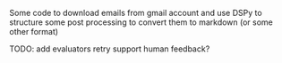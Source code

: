 Some code to download emails from gmail account and use DSPy to structure some post processing to
convert them to markdown (or some other format)

TODO:
add evaluators
retry support
human feedback?
